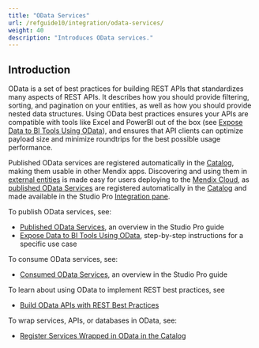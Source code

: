 ```yaml
---
title: "OData Services"
url: /refguide10/integration/odata-services/
weight: 40
description: "Introduces OData services."
---
```


## Introduction

OData is a set of best practices for building REST APIs that standardizes many aspects of REST APIs. It describes how you should provide filtering, sorting, and pagination on your entities, as well as how you should provide nested data structures. Using OData best practices ensures your APIs are compatible with tools like Excel and PowerBI out of the box (see [Expose Data to BI Tools Using OData](/howto/integration/exposing-data-to-bi-tools-using-odata/)), and ensures that API clients can optimize payload size and minimize roundtrips for the best possible usage performance. 

Published OData services are registered automatically in the [Catalog](/catalog/), making them usable in other Mendix apps. Discovering and using them in [external entities](/refguide10/external-entities/) is made easy for users deploying to the [Mendix Cloud](/developerportal/deploy/mendix-cloud-deploy/), as [published OData Services](/refguide10/published-odata-services/) are registered automatically in the [Catalog](/catalog/) and made available in the Studio Pro [Integration pane](/refguide10/integration-pane/).

To publish OData services, see:

* [Published OData Services](/refguide10/published-odata-services/), an overview in the Studio Pro guide
* [Expose Data to BI Tools Using OData](/howto/integration/exposing-data-to-bi-tools-using-odata/), step-by-step instructions for a specific use case

To consume OData services, see:

* [Consumed OData Services](/refguide10/consumed-odata-services/), an overview in the Studio Pro guide

To learn about using OData to implement REST best practices, see

* [Build OData APIs with REST Best Practices](/refguide10/build-odata-apis/)

To wrap services, APIs, or databases in OData, see:

* [Register Services Wrapped in OData in the Catalog](/catalog/register/register-odata-wrapped-services/)
